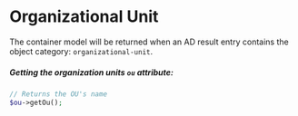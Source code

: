 # Organizational Unit

The container model will be returned when an AD result entry contains the object category: `organizational-unit`.

##### Getting the organization units `ou` attribute:
    
```php
// Returns the OU's name
$ou->getOu();
```
